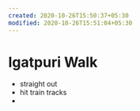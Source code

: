 ```yaml
---
created: 2020-10-26T15:50:37+05:30
modified: 2020-10-26T15:51:04+05:30
---
```


# Igatpuri Walk

- straight out
- hit train tracks
-